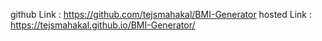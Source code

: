 github Link : https://github.com/tejsmahakal/BMI-Generator
hosted Link : https://tejsmahakal.github.io/BMI-Generator/
